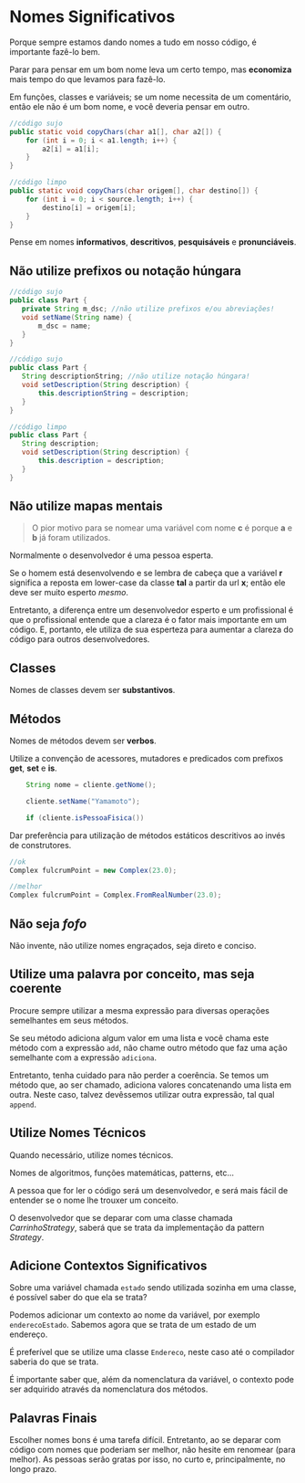 # Nomes Significativos

Porque sempre estamos dando nomes a tudo em nosso código, é importante fazê-lo bem.

Parar para pensar em um bom nome leva um certo tempo, mas **economiza** mais tempo do que levamos para fazê-lo.

Em funções, classes e variáveis; se um nome necessita de um comentário, então ele não é um bom nome, e você deveria pensar em outro.

```Java
//código sujo
public static void copyChars(char a1[], char a2[]) {
    for (int i = 0; i < a1.length; i++) {
        a2[i] = a1[i];
    }
}

//código limpo
public static void copyChars(char origem[], char destino[]) {
    for (int i = 0; i < source.length; i++) {
        destino[i] = origem[i];
    }
}
```
Pense em nomes **informativos**, **descritivos**, **pesquisáveis** e **pronunciáveis**. 

## Não utilize prefixos ou notação húngara

 ````Java
 //código sujo
 public class Part {
    private String m_dsc; //não utilize prefixos e/ou abreviações!
    void setName(String name) {
        m_dsc = name;
    }
}

//código sujo
public class Part {
    String descriptionString; //não utilize notação húngara!
    void setDescription(String description) {
        this.descriptionString = description;
    }
}

//código limpo
public class Part {
    String description;
    void setDescription(String description) {
        this.description = description;
    }
}
````

## Não utilize mapas mentais

> O pior motivo para se nomear uma variável com nome **c** é porque **a** e **b** já foram utilizados.

Normalmente o desenvolvedor é uma pessoa esperta.

Se o homem está desenvolvendo e se lembra de cabeça que a variável **r** significa a reposta em lower-case da classe **tal** a partir da url **x**; então ele deve ser muito esperto *mesmo*.

Entretanto, a diferença entre um desenvolvedor esperto e um profissional é que o profissional entende que a clareza é o fator mais importante em um código. E, portanto, ele utiliza de sua esperteza para aumentar a clareza do código para outros desenvolvedores.

## Classes

Nomes de classes devem ser **substantivos**.

## Métodos

Nomes de métodos devem ser **verbos**.

Utilize a convenção de acessores, mutadores e predicados com prefixos **get**, **set** e **is**.

````Java
    String nome = cliente.getNome();

    cliente.setName("Yamamoto");

    if (cliente.isPessoaFisica())
````

Dar preferência para utilização de métodos estáticos descritivos ao invés de construtores.

````Java
//ok
Complex fulcrumPoint = new Complex(23.0);

//melhor
Complex fulcrumPoint = Complex.FromRealNumber(23.0);
````

## Não seja *fofo*

Não invente, não utilize nomes engraçados, seja direto e conciso.

## Utilize uma palavra por conceito, mas seja coerente

Procure sempre utilizar a mesma expressão para diversas operações semelhantes em seus métodos.

Se seu método adiciona algum valor em uma lista e você chama este método com a expressão `add`, não chame outro método que faz uma ação semelhante com a expressão `adiciona`.

Entretanto, tenha cuidado para não perder a coerência. Se temos um método que, ao ser chamado, adiciona valores concatenando uma lista em outra. Neste caso, talvez devêssemos utilizar outra expressão, tal qual `append`.

## Utilize Nomes Técnicos

Quando necessário, utilize nomes técnicos.

Nomes de algoritmos, funções matemáticas, patterns, etc...

A pessoa que for ler o código será um desenvolvedor, e será mais fácil de entender se o nome lhe trouxer um conceito.

O desenvolvedor que se deparar com uma classe chamada *CarrinhoStrategy*, saberá que se trata da implementação da pattern *Strategy*.

## Adicione Contextos Significativos

Sobre uma variável chamada `estado` sendo utilizada sozinha em uma classe, é possível saber do que ela se trata?

Podemos adicionar um contexto ao nome da variável, por exemplo `enderecoEstado`. Sabemos agora que se trata de um estado de um endereço.

É preferível que se utilize uma classe `Endereco`, neste caso até o compilador saberia do que se trata.

É importante saber que, além da nomenclatura da variável, o contexto pode ser adquirido através da nomenclatura dos métodos.

## Palavras Finais

Escolher nomes bons é uma tarefa difícil. Entretanto, ao se deparar com código com nomes que poderiam ser melhor, não hesite em renomear (para melhor). As pessoas serão gratas por isso, no curto e, principalmente, no longo prazo.